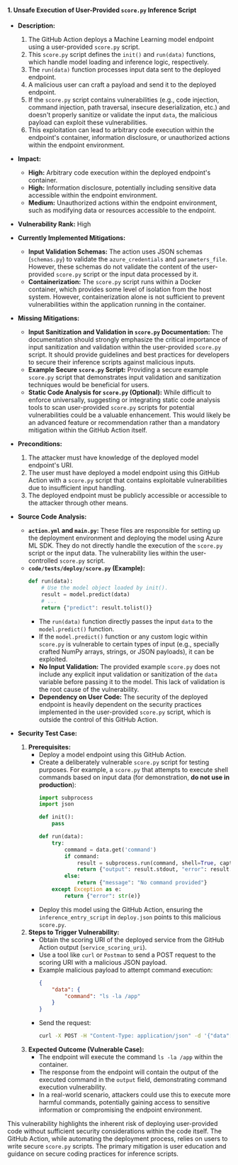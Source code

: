 #### 1. Unsafe Execution of User-Provided `score.py` Inference Script

- **Description:**
    1. The GitHub Action deploys a Machine Learning model endpoint using a user-provided `score.py` script.
    2. This `score.py` script defines the `init()` and `run(data)` functions, which handle model loading and inference logic, respectively.
    3. The `run(data)` function processes input data sent to the deployed endpoint.
    4. A malicious user can craft a payload and send it to the deployed endpoint.
    5. If the `score.py` script contains vulnerabilities (e.g., code injection, command injection, path traversal, insecure deserialization, etc.) and doesn't properly sanitize or validate the input `data`, the malicious payload can exploit these vulnerabilities.
    6. This exploitation can lead to arbitrary code execution within the endpoint's container, information disclosure, or unauthorized actions within the endpoint environment.

- **Impact:**
    - **High:** Arbitrary code execution within the deployed endpoint's container.
    - **High:** Information disclosure, potentially including sensitive data accessible within the endpoint environment.
    - **Medium:** Unauthorized actions within the endpoint environment, such as modifying data or resources accessible to the endpoint.

- **Vulnerability Rank:** High

- **Currently Implemented Mitigations:**
    - **Input Validation Schemas:** The action uses JSON schemas (`schemas.py`) to validate the `azure_credentials` and `parameters_file`. However, these schemas do not validate the content of the user-provided `score.py` script or the input data processed by it.
    - **Containerization:** The `score.py` script runs within a Docker container, which provides some level of isolation from the host system. However, containerization alone is not sufficient to prevent vulnerabilities within the application running in the container.

- **Missing Mitigations:**
    - **Input Sanitization and Validation in `score.py` Documentation:** The documentation should strongly emphasize the critical importance of input sanitization and validation within the user-provided `score.py` script. It should provide guidelines and best practices for developers to secure their inference scripts against malicious inputs.
    - **Example Secure `score.py` Script:**  Providing a secure example `score.py` script that demonstrates input validation and sanitization techniques would be beneficial for users.
    - **Static Code Analysis for `score.py` (Optional):** While difficult to enforce universally, suggesting or integrating static code analysis tools to scan user-provided `score.py` scripts for potential vulnerabilities could be a valuable enhancement. This would likely be an advanced feature or recommendation rather than a mandatory mitigation within the GitHub Action itself.

- **Preconditions:**
    1. The attacker must have knowledge of the deployed model endpoint's URI.
    2. The user must have deployed a model endpoint using this GitHub Action with a `score.py` script that contains exploitable vulnerabilities due to insufficient input handling.
    3. The deployed endpoint must be publicly accessible or accessible to the attacker through other means.

- **Source Code Analysis:**
    - **`action.yml` and `main.py`:** These files are responsible for setting up the deployment environment and deploying the model using Azure ML SDK. They do not directly handle the execution of the `score.py` script or the input data. The vulnerability lies within the user-controlled `score.py` script.
    - **`code/tests/deploy/score.py` (Example):**
        ```python
        def run(data):
            # Use the model object loaded by init().
            result = model.predict(data)
            # ...
            return {"predict": result.tolist()}
        ```
        - The `run(data)` function directly passes the input `data` to the `model.predict()` function.
        - If the `model.predict()` function or any custom logic within `score.py` is vulnerable to certain types of input (e.g., specially crafted NumPy arrays, strings, or JSON payloads), it can be exploited.
        - **No Input Validation:** The provided example `score.py` does not include any explicit input validation or sanitization of the `data` variable before passing it to the model. This lack of validation is the root cause of the vulnerability.
        - **Dependency on User Code:** The security of the deployed endpoint is heavily dependent on the security practices implemented in the user-provided `score.py` script, which is outside the control of this GitHub Action.

- **Security Test Case:**
    1. **Prerequisites:**
        - Deploy a model endpoint using this GitHub Action.
        - Create a deliberately vulnerable `score.py` script for testing purposes. For example, a `score.py` that attempts to execute shell commands based on input data (for demonstration, **do not use in production**):
          ```python
          import subprocess
          import json

          def init():
              pass

          def run(data):
              try:
                  command = data.get('command')
                  if command:
                      result = subprocess.run(command, shell=True, capture_output=True, text=True)
                      return {"output": result.stdout, "error": result.stderr}
                  else:
                      return {"message": "No command provided"}
              except Exception as e:
                  return {"error": str(e)}
          ```
        - Deploy this model using the GitHub Action, ensuring the `inference_entry_script` in `deploy.json` points to this malicious `score.py`.
    2. **Steps to Trigger Vulnerability:**
        - Obtain the scoring URI of the deployed service from the GitHub Action output (`service_scoring_uri`).
        - Use a tool like `curl` or `Postman` to send a POST request to the scoring URI with a malicious JSON payload.
        - Example malicious payload to attempt command execution:
          ```json
          {
              "data": {
                  "command": "ls -la /app"
              }
          }
          ```
        - Send the request:
          ```bash
          curl -X POST -H "Content-Type: application/json" -d '{"data": {"command": "ls -la /app"}}' <service_scoring_uri>
          ```
    3. **Expected Outcome (Vulnerable Case):**
        - The endpoint will execute the command `ls -la /app` within the container.
        - The response from the endpoint will contain the output of the executed command in the `output` field, demonstrating command execution vulnerability.
        - In a real-world scenario, attackers could use this to execute more harmful commands, potentially gaining access to sensitive information or compromising the endpoint environment.

This vulnerability highlights the inherent risk of deploying user-provided code without sufficient security considerations within the code itself. The GitHub Action, while automating the deployment process, relies on users to write secure `score.py` scripts. The primary mitigation is user education and guidance on secure coding practices for inference scripts.